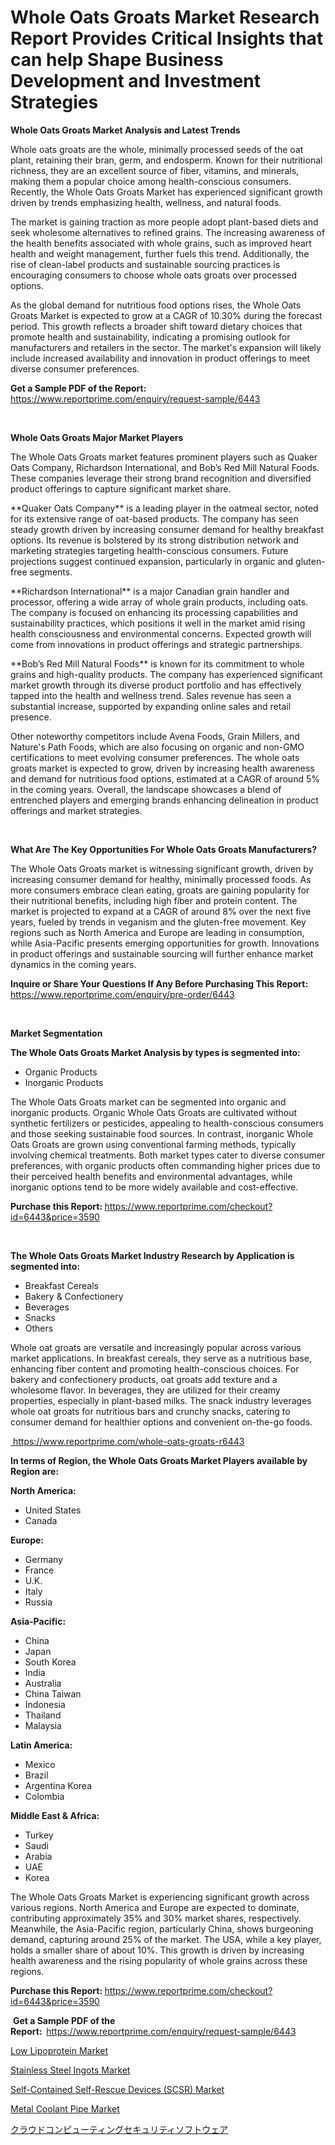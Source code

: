 <p><h1>Whole Oats Groats Market Research Report Provides Critical Insights that can help Shape Business Development and Investment Strategies</h1></p><p><strong>Whole Oats Groats Market Analysis and Latest Trends</strong></p>
<p><p>Whole oats groats are the whole, minimally processed seeds of the oat plant, retaining their bran, germ, and endosperm. Known for their nutritional richness, they are an excellent source of fiber, vitamins, and minerals, making them a popular choice among health-conscious consumers. Recently, the Whole Oats Groats Market has experienced significant growth driven by trends emphasizing health, wellness, and natural foods.</p><p>The market is gaining traction as more people adopt plant-based diets and seek wholesome alternatives to refined grains. The increasing awareness of the health benefits associated with whole grains, such as improved heart health and weight management, further fuels this trend. Additionally, the rise of clean-label products and sustainable sourcing practices is encouraging consumers to choose whole oats groats over processed options.</p><p>As the global demand for nutritious food options rises, the Whole Oats Groats Market is expected to grow at a CAGR of 10.30% during the forecast period. This growth reflects a broader shift toward dietary choices that promote health and sustainability, indicating a promising outlook for manufacturers and retailers in the sector. The market's expansion will likely include increased availability and innovation in product offerings to meet diverse consumer preferences.</p></p>
<p><strong>Get a Sample PDF of the Report:&nbsp;</strong> <a href="https://www.reportprime.com/enquiry/request-sample/6443">https://www.reportprime.com/enquiry/request-sample/6443</a></p>
<p>&nbsp;</p>
<p><strong>Whole Oats Groats Major Market Players</strong></p>
<p><p>The Whole Oats Groats market features prominent players such as Quaker Oats Company, Richardson International, and Bob’s Red Mill Natural Foods. These companies leverage their strong brand recognition and diversified product offerings to capture significant market share.</p><p>**Quaker Oats Company** is a leading player in the oatmeal sector, noted for its extensive range of oat-based products. The company has seen steady growth driven by increasing consumer demand for healthy breakfast options. Its revenue is bolstered by its strong distribution network and marketing strategies targeting health-conscious consumers. Future projections suggest continued expansion, particularly in organic and gluten-free segments.</p><p>**Richardson International** is a major Canadian grain handler and processor, offering a wide array of whole grain products, including oats. The company is focused on enhancing its processing capabilities and sustainability practices, which positions it well in the market amid rising health consciousness and environmental concerns. Expected growth will come from innovations in product offerings and strategic partnerships.</p><p>**Bob’s Red Mill Natural Foods** is known for its commitment to whole grains and high-quality products. The company has experienced significant market growth through its diverse product portfolio and has effectively tapped into the health and wellness trend. Sales revenue has seen a substantial increase, supported by expanding online sales and retail presence.</p><p>Other noteworthy competitors include Avena Foods, Grain Millers, and Nature's Path Foods, which are also focusing on organic and non-GMO certifications to meet evolving consumer preferences. The whole oats groats market is expected to grow, driven by increasing health awareness and demand for nutritious food options, estimated at a CAGR of around 5% in the coming years. Overall, the landscape showcases a blend of entrenched players and emerging brands enhancing delineation in product offerings and market strategies.</p></p>
<p>&nbsp;</p>
<p><strong>What Are The Key Opportunities For Whole Oats Groats Manufacturers?</strong></p>
<p><p>The Whole Oats Groats market is witnessing significant growth, driven by increasing consumer demand for healthy, minimally processed foods. As more consumers embrace clean eating, groats are gaining popularity for their nutritional benefits, including high fiber and protein content. The market is projected to expand at a CAGR of around 8% over the next five years, fueled by trends in veganism and the gluten-free movement. Key regions such as North America and Europe are leading in consumption, while Asia-Pacific presents emerging opportunities for growth. Innovations in product offerings and sustainable sourcing will further enhance market dynamics in the coming years.</p></p>
<p><strong>Inquire or Share Your Questions If Any Before Purchasing This Report:</strong> <a href="https://www.reportprime.com/enquiry/pre-order/6443">https://www.reportprime.com/enquiry/pre-order/6443</a></p>
<p>&nbsp;</p>
<p><strong>Market Segmentation</strong></p>
<p><strong>The Whole Oats Groats Market Analysis by types is segmented into:</strong></p>
<p><ul><li>Organic Products</li><li>Inorganic Products</li></ul></p>
<p><p>The Whole Oats Groats market can be segmented into organic and inorganic products. Organic Whole Oats Groats are cultivated without synthetic fertilizers or pesticides, appealing to health-conscious consumers and those seeking sustainable food sources. In contrast, inorganic Whole Oats Groats are grown using conventional farming methods, typically involving chemical treatments. Both market types cater to diverse consumer preferences, with organic products often commanding higher prices due to their perceived health benefits and environmental advantages, while inorganic options tend to be more widely available and cost-effective.</p></p>
<p><strong>Purchase this Report:&nbsp;</strong><a href="https://www.reportprime.com/checkout?id=6443&price=3590">https://www.reportprime.com/checkout?id=6443&price=3590</a></p>
<p>&nbsp;</p>
<p><strong>The Whole Oats Groats Market Industry Research by Application is segmented into:</strong></p>
<p><ul><li>Breakfast Cereals</li><li>Bakery & Confectionery</li><li>Beverages</li><li>Snacks</li><li>Others</li></ul></p>
<p><p>Whole oat groats are versatile and increasingly popular across various market applications. In breakfast cereals, they serve as a nutritious base, enhancing fiber content and promoting health-conscious choices. For bakery and confectionery products, oat groats add texture and a wholesome flavor. In beverages, they are utilized for their creamy properties, especially in plant-based milks. The snack industry leverages whole oat groats for nutritious bars and crunchy snacks, catering to consumer demand for healthier options and convenient on-the-go foods.</p></p>
<p><a href="https://www.reportprime.com/whole-oats-groats-r6443">&nbsp;https://www.reportprime.com/whole-oats-groats-r6443</a></p>
<p><strong>In terms of Region, the Whole Oats Groats Market Players available by Region are:</strong></p>
<p>
    <p> <strong> North America: </strong>
        <ul>
            <li>United States</li>
            <li>Canada</li>
        </ul>
        </p> 
    <p> <strong> Europe: </strong>
        <ul>
            <li>Germany</li>
            <li>France</li>
            <li>U.K.</li>
            <li>Italy</li>
            <li>Russia</li>
        </ul>
        </p> 
    <p> <strong> Asia-Pacific: </strong>
        <ul>
            <li>China</li>
            <li>Japan</li>
            <li>South Korea</li>
            <li>India</li>
            <li>Australia</li>
            <li>China Taiwan</li>
            <li>Indonesia</li>
            <li>Thailand</li>
            <li>Malaysia</li>
        </ul>
        </p> 
    <p> <strong> Latin America: </strong>
        <ul>
            <li>Mexico</li>
            <li>Brazil</li>
            <li>Argentina Korea</li>
            <li>Colombia</li>
        </ul>
        </p> 
    <p> <strong> Middle East & Africa: </strong>
        <ul>
            <li>Turkey</li>
            <li>Saudi</li>
            <li>Arabia</li>
            <li>UAE</li>
            <li>Korea</li>
        </ul>
    </p>
    </p>
<p><p>The Whole Oats Groats Market is experiencing significant growth across various regions. North America and Europe are expected to dominate, contributing approximately 35% and 30% market shares, respectively. Meanwhile, the Asia-Pacific region, particularly China, shows burgeoning demand, capturing around 25% of the market. The USA, while a key player, holds a smaller share of about 10%. This growth is driven by increasing health awareness and the rising popularity of whole grains across these regions.</p></p>
<p><strong>Purchase this Report: </strong><a href="https://www.reportprime.com/checkout?id=6443&price=3590">https://www.reportprime.com/checkout?id=6443&price=3590</a></p>
<p>&nbsp;<strong>Get a Sample PDF of the Report:&nbsp;&nbsp;</strong><a href="https://www.reportprime.com/enquiry/request-sample/6443">https://www.reportprime.com/enquiry/request-sample/6443</a></p>
<p><strong></strong></p>
<p><p><a href="https://github.com/AshikRahman665/Market-Research-Report-List-1/blob/main/low-lipoprotein-market.md">Low Lipoprotein Market</a></p><p><a href="https://medium.com/@dylan.greene85678/global-perspectives-on-stainless-steel-ingots-market-trends-and-forecast-2024-2031-9a689a0d656e">Stainless Steel Ingots Market</a></p><p><a href="https://issuu.com/reportprime-2/docs/self-contained-self-rescue-devices-_d6999eb97c0ed7">Self-Contained Self-Rescue Devices (SCSR) Market</a></p><p><a href="https://medium.com/@dylan.greene85678/metal-coolant-pipe-market-size-share-trends-analysis-report-by-end-use-6ada898e5342">Metal Coolant Pipe Market</a></p><p><a href="https://medium.com/@beaumontdavv7mp/%E3%82%AF%E3%83%A9%E3%82%A6%E3%83%89%E3%82%B3%E3%83%B3%E3%83%94%E3%83%A5%E3%83%BC%E3%83%86%E3%82%A3%E3%83%B3%E3%82%B0%E3%82%BB%E3%82%AD%E3%83%A5%E3%83%AA%E3%83%86%E3%82%A3%E3%82%BD%E3%83%95%E3%83%88%E3%82%A6%E3%82%A7%E3%82%A2%E5%B8%82%E5%A0%B4%E3%81%AE%E7%8F%BE%E5%9C%A8%E3%81%A8%E5%B0%86%E6%9D%A5%E3%81%AE%E8%A6%8B%E9%80%9A%E3%81%97%E3%81%AF%E4%BD%95%E3%81%A7%E3%81%99%E3%81%8B-%E5%B8%82%E5%A0%B4%E5%88%86%E6%9E%90%E3%81%A8%E4%BB%8A%E5%BE%8C%E3%81%AE%E6%96%B9%E5%90%91%E6%80%A7-2024%E5%B9%B4-2031%E5%B9%B4-e2b23d161daa">クラウドコンピューティングセキュリティソフトウェア</a></p></p>